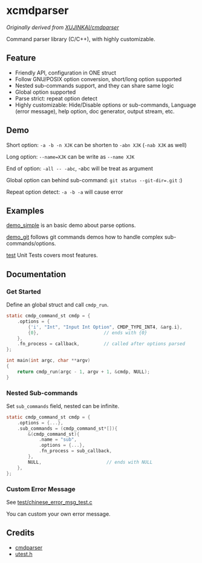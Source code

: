 # xcmdparser
_Originally derived from [XUJINKAI/cmdparser](github.com/XUJINKAI/cmdparser)_

Command parser library (C/C++), with highly customizable.

## Feature

- Friendly API, configuration in ONE struct
- Follow GNU/POSIX option conversion, short/long option supported
- Nested sub-commands support, and they can share same logic
- Global option supported
- Parse strict: repeat option detect
- Highly customizable: Hide/Disable options or sub-commands, Language (error message), help option, doc generator, output stream, etc.

## Demo
Short option: `-a -b -n XJK` can be shorten to `-abn XJK` (`-nab XJK` as well)

Long option: `--name=XJK` can be write as `--name XJK`

End of option: `-all -- -abc`, -abc will be treat as argument

Global option can behind sub-command: `git status --git-dir=.git` :)

Repeat option detect: `-a -b -a` will cause error

## Examples

[demo_simple](demo_simple/main.c) is an basic demo about parse options.

[demo_git](demo_git) follows git commands demos how to handle complex sub-commands/options.

[test](test) Unit Tests covers most features.

## Documentation

### Get Started

Define an global struct and call `cmdp_run`.

```c
static cmdp_command_st cmdp = {
    .options = {
        {'i', "Int", "Input Int Option", CMDP_TYPE_INT4, &arg.i},
        {0},                        // ends with {0}
    },
    .fn_process = callback,         // called after options parsed
};

int main(int argc, char **argv)
{
    return cmdp_run(argc - 1, argv + 1, &cmdp, NULL);
}
```

### Nested Sub-commands

Set `sub_commands` field, nested can be infinite.

```c
static cmdp_command_st cmdp = {
    .options = {...},
    .sub_commands = (cmdp_command_st*[]){
        &(cmdp_command_st){
            .name = "sub",
            .options = {...},
            .fn_process = sub_callback,
        },
        NULL,                        // ends with NULL
    },
};
```

### Custom Error Message

See [test/chinese_error_msg_test.c](test/chinese_error_msg_test.c)

You can custom your own error message.

## Credits

- [cmdparser](https://github.com/XUJINKAI/cmdparser)
- [utest.h](https://github.com/sheredom/utest.h)


